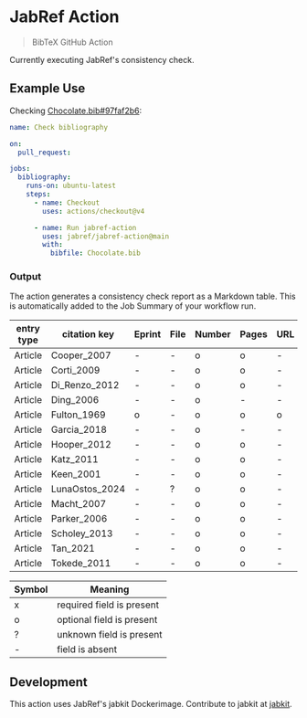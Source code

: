 # JabRef Action

> BibTeX GitHub Action

Currently executing JabRef's consistency check.

## Example Use

Checking [Chocolate.bib#97faf2b6](https://github.com/JabRef/jabref-demo-libraries/blob/97faf2b6ed94fc15c4f6e5645da3a69796d8f6d3/chocolate/Chocolate.bib#L1):

```yaml
name: Check bibliography

on:
  pull_request:

jobs:
  bibliography:
    runs-on: ubuntu-latest
    steps:
      - name: Checkout
        uses: actions/checkout@v4

      - name: Run jabref-action
        uses: jabref/jabref-action@main
        with:
          bibfile: Chocolate.bib
```

### Output

The action generates a consistency check report as a Markdown table. This is automatically added to the Job Summary of your workflow run.

| entry type | citation key   | Eprint | File | Number | Pages | URL |
| ---------- | -------------- | ------ | ---- | ------ | ----- | --- |
| Article    | Cooper_2007    | -      | -    | o      | o     | -   |
| Article    | Corti_2009     | -      | -    | o      | o     | -   |
| Article    | Di_Renzo_2012  | -      | -    | o      | o     | -   |
| Article    | Ding_2006      | -      | -    | o      | -     | -   |
| Article    | Fulton_1969    | o      | -    | o      | o     | o   |
| Article    | Garcia_2018    | -      | -    | o      | -     | -   |
| Article    | Hooper_2012    | -      | -    | o      | o     | -   |
| Article    | Katz_2011      | -      | -    | o      | o     | -   |
| Article    | Keen_2001      | -      | -    | o      | o     | -   |
| Article    | LunaOstos_2024 | -      | ?    | o      | o     | -   |
| Article    | Macht_2007     | -      | -    | o      | o     | -   |
| Article    | Parker_2006    | -      | -    | o      | o     | -   |
| Article    | Scholey_2013   | -      | -    | o      | o     | -   |
| Article    | Tan_2021       | -      | -    | o      | o     | -   |
| Article    | Tokede_2011    | -      | -    | o      | o     | -   |

| Symbol | Meaning                   |
| ------ | ------------------------- |
| x      | required field is present |
| o      | optional field is present |
| ?      | unknown field is present  |
| -      | field is absent           |


## Development

This action uses JabRef's jabkit Dockerimage. Contribute to jabkit at [jabkit](https://github.com/JabRef/jabref/tree/main/jabkit).
